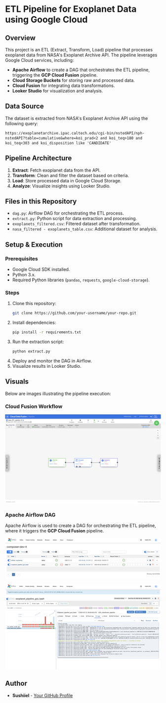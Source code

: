 # ETL Pipeline for Exoplanet Data using Google Cloud

## Overview
This project is an ETL (Extract, Transform, Load) pipeline that processes exoplanet data from NASA's Exoplanet Archive API. The pipeline leverages Google Cloud services, including:

- **Apache Airflow** to create a DAG that orchestrates the ETL pipeline, triggering the **GCP Cloud Fusion** pipeline.
- **Cloud Storage Buckets** for storing raw and processed data.
- **Cloud Fusion** for integrating data transformations.
- **Looker Studio** for visualization and analysis.

## Data Source
The dataset is extracted from NASA's Exoplanet Archive API using the following query:

```
https://exoplanetarchive.ipac.caltech.edu/cgi-bin/nstedAPI/nph-nstedAPI?table=cumulative&where=koi_prad<2 and koi_teq>180 and koi_teq<303 and koi_disposition like 'CANDIDATE'
```

## Pipeline Architecture
1. **Extract**: Fetch exoplanet data from the API.
2. **Transform**: Clean and filter the dataset based on criteria.
3. **Load**: Store processed data in Google Cloud Storage.
4. **Analyze**: Visualize insights using Looker Studio.

## Files in this Repository
- `dag.py`: Airflow DAG for orchestrating the ETL process.
- `extract.py`: Python script for data extraction and processing.
- `exoplanets_filtered.csv`: Filtered dataset after transformation.
- `nasa_filtered - exoplanets_table.csv`: Additional dataset for analysis.

## Setup & Execution
### Prerequisites
- Google Cloud SDK installed.
- Python 3.x.
- Required Python libraries (`pandas`, `requests`, `google-cloud-storage`).

### Steps
1. Clone this repository:
   ```sh
   git clone https://github.com/your-username/your-repo.git
   ```
2. Install dependencies:
   ```sh
   pip install -r requirements.txt
   ```
3. Run the extraction script:
   ```sh
   python extract.py
   ```
4. Deploy and monitor the DAG in Airflow.
5. Visualize results in Looker Studio.

## Visuals
Below are images illustrating the pipeline execution:

### Cloud Fusion Workflow
![Cloud Fusion](https://raw.githubusercontent.com/Sushiiel/ETL_NASA_EXOPlanet_Pipeline/main/ETL_GCP_Pipeline_4.png)

### Apache Airflow DAG
Apache Airflow is used to create a DAG for orchestrating the ETL pipeline, where it triggers the **GCP Cloud Fusion** pipeline.

![ETL Pipeline](https://raw.githubusercontent.com/Sushiiel/ETL_NASA_EXOPlanet_Pipeline/main/ETL_GCP_Pipeline_1.png)

![ETL Pipeline](https://raw.githubusercontent.com/Sushiiel/ETL_NASA_EXOPlanet_Pipeline/main/ETL_GCP_Pipeline_2.png)

## Author
- **Sushiiel** - [Your GitHub Profile](https://github.com/Sushiiel)
